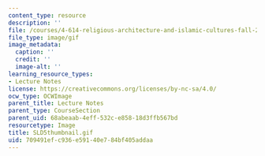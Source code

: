 ```yaml
---
content_type: resource
description: ''
file: /courses/4-614-religious-architecture-and-islamic-cultures-fall-2002/709491efc936e59140e784bf405addaa_SLD5thumbnail.gif
file_type: image/gif
image_metadata:
  caption: ''
  credit: ''
  image-alt: ''
learning_resource_types:
- Lecture Notes
license: https://creativecommons.org/licenses/by-nc-sa/4.0/
ocw_type: OCWImage
parent_title: Lecture Notes
parent_type: CourseSection
parent_uid: 68abeaab-4eff-532c-e858-18d3ffb567bd
resourcetype: Image
title: SLD5thumbnail.gif
uid: 709491ef-c936-e591-40e7-84bf405addaa
---
```

